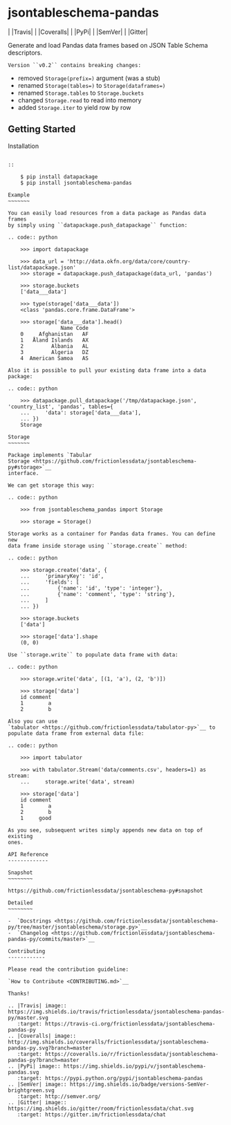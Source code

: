 jsontableschema-pandas
======================

| |Travis|
| |Coveralls|
| |PyPi|
| |SemVer|
| |Gitter|

Generate and load Pandas data frames based on JSON Table Schema
descriptors.

    Version ``v0.2`` contains breaking changes:

-  removed ``Storage(prefix=)`` argument (was a stub)
-  renamed ``Storage(tables=)`` to ``Storage(dataframes=)``
-  renamed ``Storage.tables`` to ``Storage.buckets``
-  changed ``Storage.read`` to read into memory
-  added ``Storage.iter`` to yield row by row

Getting Started
---------------

Installation
~~~~~~~~~~~~

::

    $ pip install datapackage
    $ pip install jsontableschema-pandas

Example
~~~~~~~

You can easily load resources from a data package as Pandas data frames
by simply using ``datapackage.push_datapackage`` function:

.. code:: python

    >>> import datapackage

    >>> data_url = 'http://data.okfn.org/data/core/country-list/datapackage.json'
    >>> storage = datapackage.push_datapackage(data_url, 'pandas')

    >>> storage.buckets
    ['data___data']

    >>> type(storage['data___data'])
    <class 'pandas.core.frame.DataFrame'>

    >>> storage['data___data'].head()
                 Name Code
    0     Afghanistan   AF
    1   Åland Islands   AX
    2         Albania   AL
    3         Algeria   DZ
    4  American Samoa   AS

Also it is possible to pull your existing data frame into a data
package:

.. code:: python

    >>> datapackage.pull_datapackage('/tmp/datapackage.json', 'country_list', 'pandas', tables={
    ...     'data': storage['data___data'],
    ... })
    Storage

Storage
~~~~~~~

Package implements `Tabular
Storage <https://github.com/frictionlessdata/jsontableschema-py#storage>`__
interface.

We can get storage this way:

.. code:: python

    >>> from jsontableschema_pandas import Storage

    >>> storage = Storage()

Storage works as a container for Pandas data frames. You can define new
data frame inside storage using ``storage.create`` method:

.. code:: python

    >>> storage.create('data', {
    ...     'primaryKey': 'id',
    ...     'fields': [
    ...         {'name': 'id', 'type': 'integer'},
    ...         {'name': 'comment', 'type': 'string'},
    ...     ]
    ... })

    >>> storage.buckets
    ['data']

    >>> storage['data'].shape
    (0, 0)

Use ``storage.write`` to populate data frame with data:

.. code:: python

    >>> storage.write('data', [(1, 'a'), (2, 'b')])

    >>> storage['data']
    id comment
    1        a
    2        b

Also you can use
`tabulator <https://github.com/frictionlessdata/tabulator-py>`__ to
populate data frame from external data file:

.. code:: python

    >>> import tabulator

    >>> with tabulator.Stream('data/comments.csv', headers=1) as stream:
    ...     storage.write('data', stream)

    >>> storage['data']
    id comment
    1        a
    2        b
    1     good

As you see, subsequent writes simply appends new data on top of existing
ones.

API Reference
-------------

Snapshot
~~~~~~~~

https://github.com/frictionlessdata/jsontableschema-py#snapshot

Detailed
~~~~~~~~

-  `Docstrings <https://github.com/frictionlessdata/jsontableschema-py/tree/master/jsontableschema/storage.py>`__
-  `Changelog <https://github.com/frictionlessdata/jsontableschema-pandas-py/commits/master>`__

Contributing
------------

Please read the contribution guideline:

`How to Contribute <CONTRIBUTING.md>`__

Thanks!

.. |Travis| image:: https://img.shields.io/travis/frictionlessdata/jsontableschema-pandas-py/master.svg
   :target: https://travis-ci.org/frictionlessdata/jsontableschema-pandas-py
.. |Coveralls| image:: http://img.shields.io/coveralls/frictionlessdata/jsontableschema-pandas-py.svg?branch=master
   :target: https://coveralls.io/r/frictionlessdata/jsontableschema-pandas-py?branch=master
.. |PyPi| image:: https://img.shields.io/pypi/v/jsontableschema-pandas.svg
   :target: https://pypi.python.org/pypi/jsontableschema-pandas
.. |SemVer| image:: https://img.shields.io/badge/versions-SemVer-brightgreen.svg
   :target: http://semver.org/
.. |Gitter| image:: https://img.shields.io/gitter/room/frictionlessdata/chat.svg
   :target: https://gitter.im/frictionlessdata/chat
